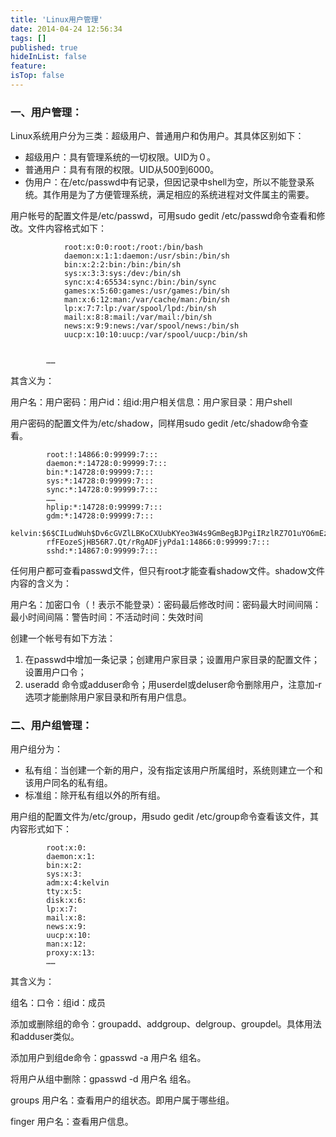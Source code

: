 ```yaml
---
title: 'Linux用户管理'
date: 2014-04-24 12:56:34
tags: []
published: true
hideInList: false
feature: 
isTop: false
---
```


### **一、用户管理：**

Linux系统用户分为三类：超级用户、普通用户和伪用户。其具体区别如下：

*   超级用户：具有管理系统的一切权限。UID为０。
*   普通用户：具有有限的权限。UID从500到6000。
*   伪用户：在/etc/passwd中有记录，但因记录中shell为空，所以不能登录系统。其作用是为了方便管理系统，满足相应的系统进程对文件属主的需要。

用户帐号的配置文件是/etc/passwd，可用sudo gedit /etc/passwd命令查看和修改。文件内容格式如下：
```
            root:x:0:0:root:/root:/bin/bash
            daemon:x:1:1:daemon:/usr/sbin:/bin/sh
            bin:x:2:2:bin:/bin:/bin/sh
            sys:x:3:3:sys:/dev:/bin/sh
            sync:x:4:65534:sync:/bin:/bin/sync
            games:x:5:60:games:/usr/games:/bin/sh
            man:x:6:12:man:/var/cache/man:/bin/sh
            lp:x:7:7:lp:/var/spool/lpd:/bin/sh
            mail:x:8:8:mail:/var/mail:/bin/sh
            news:x:9:9:news:/var/spool/news:/bin/sh
            uucp:x:10:10:uucp:/var/spool/uucp:/bin/sh
    

        ……
```

其含义为：

用户名：用户密码：用户id：组id:用户相关信息：用户家目录：用户shell

用户密码的配置文件为/etc/shadow，同样用sudo gedit /etc/shadow命令查看。
```
        root:!:14866:0:99999:7:::
        daemon:*:14728:0:99999:7:::
        bin:*:14728:0:99999:7:::
        sys:*:14728:0:99999:7:::
        sync:*:14728:0:99999:7:::
        ……
        hplip:*:14728:0:99999:7:::
        gdm:*:14728:0:99999:7:::
        kelvin:$6$CILudWuh$Dv6cGVZlLBKoCXUubKYeo3W4s9GmBegBJPgiIRzlRZ7O1uYO6mEzLtv
        rfFEozeSjHB56R7.Qt/rRgADFjyPda1:14866:0:99999:7:::
        sshd:*:14867:0:99999:7:::
```    

任何用户都可查看passwd文件，但只有root才能查看shadow文件。shadow文件内容的含义为：

用户名：加密口令（！表示不能登录）：密码最后修改时间：密码最大时间间隔：最小时间间隔：警告时间：不活动时间：失效时间

创建一个帐号有如下方法：

1.  在passwd中增加一条记录；创建用户家目录；设置用户家目录的配置文件；设置用户口令；
2.  useradd 命令或adduser命令；用userdel或deluser命令删除用户，注意加-r选项才能删除用户家目录和所有用户信息。

### **二、用户组管理：**

用户组分为：

*   私有组：当创建一个新的用户，没有指定该用户所属组时，系统则建立一个和该用户同名的私有组。
*   标准组：除开私有组以外的所有组。

用户组的配置文件为/etc/group，用sudo gedit /etc/group命令查看该文件，其内容形式如下：
```
        root:x:0:
        daemon:x:1:
        bin:x:2:
        sys:x:3:
        adm:x:4:kelvin
        tty:x:5:
        disk:x:6:
        lp:x:7:
        mail:x:8:
        news:x:9:
        uucp:x:10:
        man:x:12:
        proxy:x:13:
        ……
```    

其含义为：

组名：口令：组id：成员

添加或删除组的命令：groupadd、addgroup、delgroup、groupdel。具体用法和adduser类似。

添加用户到组de命令：gpasswd -a 用户名 组名。

将用户从组中删除：gpasswd -d 用户名 组名。

groups 用户名：查看用户的组状态。即用户属于哪些组。

finger 用户名：查看用户信息。
